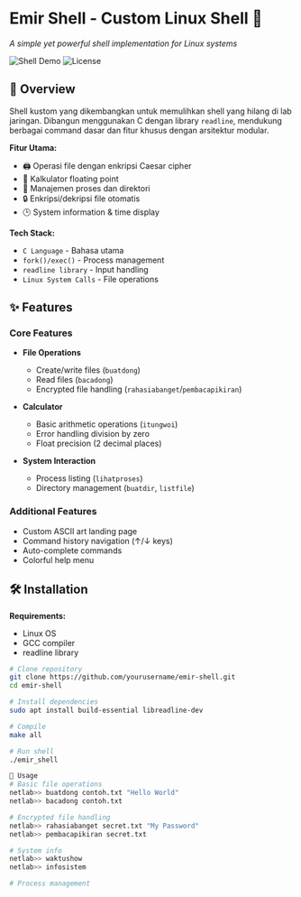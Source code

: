 # Emir Shell - Custom Linux Shell 🔧
*A simple yet powerful shell implementation for Linux systems*

![Shell Demo](https://ibb.co.com/6RFr1gBF) 
![License](https://img.shields.io/badge/License-GPL--3.0-orange)

## 📖 Overview
Shell kustom yang dikembangkan untuk memulihkan shell yang hilang di lab jaringan. Dibangun menggunakan C dengan library `readline`, mendukung berbagai command dasar dan fitur khusus dengan arsitektur modular.

**Fitur Utama:**
- 🖨️ Operasi file dengan enkripsi Caesar cipher
- 🧮 Kalkulator floating point
- 📂 Manajemen proses dan direktori
- 🔒 Enkripsi/dekripsi file otomatis
- 🕒 System information & time display

**Tech Stack:**
- `C Language` - Bahasa utama
- `fork()/exec()` - Process management
- `readline library` - Input handling
- `Linux System Calls` - File operations

## ✨ Features
### Core Features
- **File Operations**
  - Create/write files (`buatdong`)
  - Read files (`bacadong`)
  - Encrypted file handling (`rahasiabanget`/`pembacapikiran`)
  
- **Calculator**
  - Basic arithmetic operations (`itungwoi`)
  - Error handling division by zero
  - Float precision (2 decimal places)

- **System Interaction**
  - Process listing (`lihatproses`)
  - Directory management (`buatdir`, `listfile`)

### Additional Features
- Custom ASCII art landing page
- Command history navigation (↑/↓ keys)
- Auto-complete commands
- Colorful help menu

## 🛠️ Installation
**Requirements:**
- Linux OS
- GCC compiler
- readline library

```bash
# Clone repository
git clone https://github.com/yourusername/emir-shell.git
cd emir-shell

# Install dependencies
sudo apt install build-essential libreadline-dev

# Compile
make all

# Run shell
./emir_shell

🚀 Usage
# Basic file operations
netlab>> buatdong contoh.txt "Hello World"
netlab>> bacadong contoh.txt

# Encrypted file handling
netlab>> rahasiabanget secret.txt "My Password"
netlab>> pembacapikiran secret.txt

# System info
netlab>> waktushow
netlab>> infosistem

# Process management
